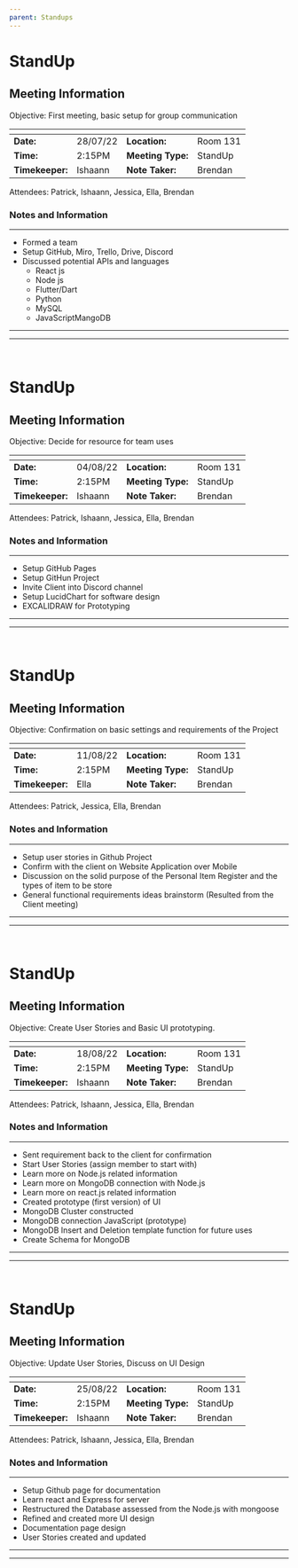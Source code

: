 ```yaml
---
parent: Standups
---
```

# StandUp
## Meeting Information

 Objective:	First meeting, basic setup for group communication


| <!-- -->          | <!-- -->      | <!-- -->          | <!-- -->      |
|-------------------|---------------|-------------------|---------------|
| __Date:__         | 28/07/22      | __Location:__     | Room 131      |
| __Time:__         | 2:15PM        | __Meeting Type:__ | StandUp       |
| __Timekeeper:__   | Ishaann       | __Note Taker:__   | Brendan       |


Attendees:	Patrick, Ishaann, Jessica, Ella, Brendan


### __Notes and Information__
--------------------------------------------------------------------------------
- Formed a team
- Setup GitHub, Miro, Trello, Drive, Discord
- Discussed potential APIs and languages
    - React js
    - Node js
    - Flutter/Dart
    - Python
    - MySQL
    - JavaScriptMangoDB
--------------------------------------------------------------------------------
--------------------------------------------------------------------------------
&nbsp;

# StandUp
 ## Meeting Information

 Objective:	Decide for resource for team uses 


| <!-- -->          | <!-- -->      | <!-- -->          | <!-- -->      |
|-------------------|---------------|-------------------|---------------|
| __Date:__         | 04/08/22      | __Location:__     | Room 131      |
| __Time:__         | 2:15PM        | __Meeting Type:__ | StandUp       |
| __Timekeeper:__   | Ishaann       | __Note Taker:__   | Brendan       |


Attendees:	Patrick, Ishaann, Jessica, Ella, Brendan


### __Notes and Information__
--------------------------------------------------------------------------------
- Setup GitHub Pages 
- Setup GitHun Project 
- Invite Client into Discord channel 
- Setup LucidChart for software design 
- EXCALIDRAW for Prototyping 
--------------------------------------------------------------------------------
--------------------------------------------------------------------------------
&nbsp;


# StandUp
 ## Meeting Information

 Objective:	Confirmation on basic settings and requirements of the Project


| <!-- -->          | <!-- -->      | <!-- -->          | <!-- -->      |
|-------------------|---------------|-------------------|---------------|
| __Date:__         | 11/08/22      | __Location:__     | Room 131      |
| __Time:__         | 2:15PM        | __Meeting Type:__ | StandUp       |
| __Timekeeper:__   | Ella          | __Note Taker:__   | Brendan       |


Attendees:	Patrick, Jessica, Ella, Brendan


### __Notes and Information__
--------------------------------------------------------------------------------
- Setup user stories in Github Project 
- Confirm with the client on Website Application over Mobile 
- Discussion on the solid purpose of the Personal Item Register and the types of item to be store 
- General functional requirements ideas brainstorm (Resulted from the Client meeting)
--------------------------------------------------------------------------------
--------------------------------------------------------------------------------
&nbsp;

# StandUp
 ## Meeting Information

 Objective:	Create User Stories and Basic UI prototyping.


| <!-- -->          | <!-- -->      | <!-- -->          | <!-- -->      |
|-------------------|---------------|-------------------|---------------|
| __Date:__         | 18/08/22      | __Location:__     | Room 131      |
| __Time:__         | 2:15PM        | __Meeting Type:__ | StandUp       |
| __Timekeeper:__   | Ishaann       | __Note Taker:__   | Brendan       |


Attendees:	Patrick, Ishaann, Jessica, Ella, Brendan


### __Notes and Information__
--------------------------------------------------------------------------------
- Sent requirement back to the client for confirmation 
- Start User Stories (assign member to start with)
- Learn more on Node.js related information 
- Learn more on MongoDB connection with Node.js
- Learn more on react.js related information 
- Created prototype (first version) of UI 
- MongoDB Cluster constructed 
- MongoDB connection JavaScript (prototype)
- MongoDB Insert and Deletion template function for future uses 
- Create Schema for MongoDB

--------------------------------------------------------------------------------
--------------------------------------------------------------------------------
&nbsp;

# StandUp
 ## Meeting Information

 Objective:	Update User Stories, Discuss on UI Design 


| <!-- -->          | <!-- -->      | <!-- -->          | <!-- -->      |
|-------------------|---------------|-------------------|---------------|
| __Date:__         | 25/08/22      | __Location:__     | Room 131      |
| __Time:__         | 2:15PM        | __Meeting Type:__ | StandUp       |
| __Timekeeper:__   | Ishaann       | __Note Taker:__   | Brendan       |


Attendees:	Patrick, Ishaann, Jessica, Ella, Brendan


### __Notes and Information__
--------------------------------------------------------------------------------
- Setup Github page for documentation 
- Learn react and Express for server 
- Restructured the Database assessed from the Node.js with mongoose 
- Refined and created more UI design 
- Documentation page design 
- User Stories created and updated 

--------------------------------------------------------------------------------
--------------------------------------------------------------------------------
&nbsp;
